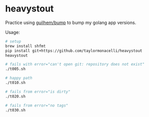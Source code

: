 # heavystout
Practice using [guilhem/bump](https://github.com/guilhem/bump?tab=readme-ov-file#bump) to bump my golang app versions.


Usage:

```bash
# setup
brew install shfmt
pip install git+https://github.com/taylormonacelli/heavystout
heavystout

# fails with error="can't open git: repository does not exist"
./t005.sh

# happy path
./t010.sh

# fails from error="is dirty"
./t020.sh

# fails from error="no tags"
./t030.sh
```
